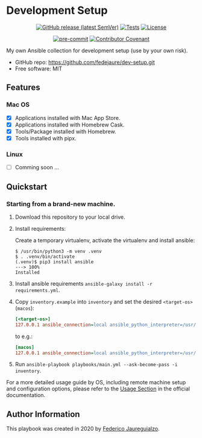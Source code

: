# Development Setup

<div markdown="span" align="center">

[![GitHub release (latest SemVer)](https://img.shields.io/github/v/release/fedejaure/dev-setup?logo=github)](https://github.com/fedejaure/dev-setup/releases)
[![Tests](https://github.com/fedejaure/dev-setup/workflows/tests/badge.svg)](https://github.com/fedejaure/dev-setup/actions?workflow=tests)
[![License](https://img.shields.io/badge/license-MIT-brightgreen)](https://opensource.org/licenses/MIT)

[![pre-commit](https://img.shields.io/badge/pre--commit-enabled-brightgreen?logo=pre-commit&logoColor=white)](https://github.com/pre-commit/pre-commit)
[![Contributor Covenant](https://img.shields.io/badge/Contributor%20Covenant-2.0-4baaaa.svg)](https://www.contributor-covenant.org/version/2/0/code_of_conduct/)

</div>

My own Ansible collection for development setup (use by your own risk).

* GitHub repo: <https://github.com/fedejaure/dev-setup.git>
* Free software: MIT

## Features

### Mac OS

- [x] Applications installed with Mac App Store.
- [x] Applications installed with Homebrew Cask.
- [x] Tools/Package installed with Homebrew.
- [x] Tools installed with pipx.

### Linux

- [ ] Comming soon ...

## Quickstart

### Starting from a brand-new machine.

1. Download this repository to your local drive.

3. Install requirements:

    Create a temporary virtualenv, activate the virtualenv and install ansible:

    <!-- termynal -->

    ```console
    $ /usr/bin/python3 -m venv .venv
    $ . .venv/bin/activate
    (.venv)$ pip3 install ansible
    ---> 100%
    Installed
    ```

4. Install ansible requirements `ansible-galaxy install -r requirements.yml`.

5. Copy `inventory.example` into `inventory` and set the desired `<target-os>` (`macos`):

    ```ini
    [<target-os>]
    127.0.0.1 ansible_connection=local ansible_python_interpreter=/usr/bin/python3
    ```

    to e.g.:

    ```ini
    [macos]
    127.0.0.1 ansible_connection=local ansible_python_interpreter=/usr/bin/python3
    ```

6. Run `ansible-playbook playbooks/main.yml --ask-become-pass -i inventory`.

For a more detailed usage guide by OS, including remote machine setup and configuration options,
please refer to the [Usage Section](http://fedejaure.github.io/dev-setup/usage/) in the official documentation.

## Author Information

This playbook was created in 2020 by [Federico Jaureguialzo][fedejaure].

[fedejaure]: https://github.com/fedejaure
